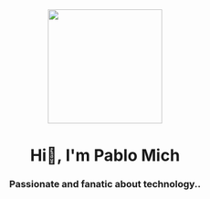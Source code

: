 <div id="header" align="center">
    <img src="https://media.giphy.com/media/vzO0Vc8b2VBLi/giphy.gif" width="200"/>
    <h1 align="center">Hi👋, I'm Pablo Mich</h1>
    <h3 align="center">Passionate and fanatic about technology..</h3>
</div>
